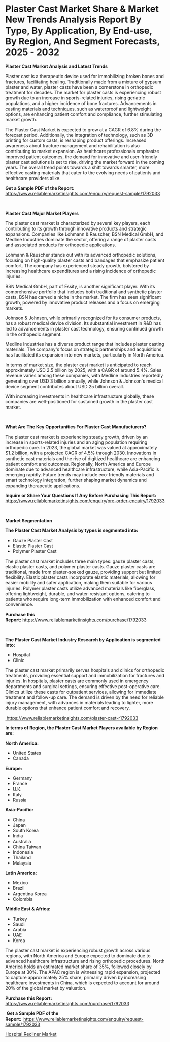 <p><h1>Plaster Cast Market Share & Market New Trends Analysis Report By Type, By Application, By End-use, By Region, And Segment Forecasts, 2025 - 2032</h1></p><p><strong>Plaster Cast Market Analysis and Latest Trends</strong></p>
<p><p>Plaster cast is a therapeutic device used for immobilizing broken bones and fractures, facilitating healing. Traditionally made from a mixture of gypsum plaster and water, plaster casts have been a cornerstone in orthopedic treatment for decades. The market for plaster casts is experiencing robust growth due to an increase in sports-related injuries, rising geriatric populations, and a higher incidence of bone fractures. Advancements in casting materials and techniques, such as waterproof and lightweight options, are enhancing patient comfort and compliance, further stimulating market growth.</p><p>The Plaster Cast Market is expected to grow at a CAGR of 6.8% during the forecast period. Additionally, the integration of technology, such as 3D printing for custom casts, is reshaping product offerings. Increased awareness about fracture management and rehabilitation is also contributing to market expansion. As healthcare professionals emphasize improved patient outcomes, the demand for innovative and user-friendly plaster cast solutions is set to rise, driving the market forward in the coming years. The overall trend points towards a shift towards smarter, more effective casting materials that cater to the evolving needs of patients and healthcare providers alike.</p></p>
<p><strong>Get a Sample PDF of the Report:&nbsp;</strong> <a href="https://www.reliablemarketinsights.com/enquiry/request-sample/1792033?utm_campaign=2994&utm_medium=2&utm_source=Github&utm_content=ia&utm_term=04032025&utm_id=plaster-cast">https://www.reliablemarketinsights.com/enquiry/request-sample/1792033</a></p>
<p>&nbsp;</p>
<p><strong>Plaster Cast Major Market Players</strong></p>
<p><p>The plaster cast market is characterized by several key players, each contributing to its growth through innovative products and strategic expansions. Companies like Lohmann & Rauscher, BSN Medical GmbH, and Medline Industries dominate the sector, offering a range of plaster casts and associated products for orthopedic applications.</p><p>Lohmann & Rauscher stands out with its advanced orthopedic solutions, focusing on high-quality plaster casts and bandages that emphasize patient comfort. The company has experienced steady growth, bolstered by increasing healthcare expenditures and a rising incidence of orthopedic injuries.</p><p>BSN Medical GmbH, part of Essity, is another significant player. With its comprehensive portfolio that includes both traditional and synthetic plaster casts, BSN has carved a niche in the market. The firm has seen significant growth, powered by innovative product releases and a focus on emerging markets.</p><p>Johnson & Johnson, while primarily recognized for its consumer products, has a robust medical device division. Its substantial investment in R&D has led to advancements in plaster cast technology, ensuring continued growth in the orthopedic segment.</p><p>Medline Industries has a diverse product range that includes plaster casting materials. The company's focus on strategic partnerships and acquisitions has facilitated its expansion into new markets, particularly in North America.</p><p>In terms of market size, the plaster cast market is anticipated to reach approximately USD 2.5 billion by 2025, with a CAGR of around 5.4%. Sales revenue varies among these companies, with Medline Industries reportedly generating over USD 3 billion annually, while Johnson & Johnson's medical device segment contributes about USD 25 billion overall.</p><p>With increasing investments in healthcare infrastructure globally, these companies are well-positioned for sustained growth in the plaster cast market.</p></p>
<p>&nbsp;</p>
<p><strong>What Are The Key Opportunities For Plaster Cast Manufacturers?</strong></p>
<p><p>The plaster cast market is experiencing steady growth, driven by an increase in sports-related injuries and an aging population requiring orthopedic care. In 2023, the global market was valued at approximately $1.2 billion, with a projected CAGR of 4.5% through 2030. Innovations in synthetic cast materials and the rise of digitized healthcare are enhancing patient comfort and outcomes. Regionally, North America and Europe dominate due to advanced healthcare infrastructure, while Asia-Pacific is emerging rapidly. Future trends may include eco-friendly materials and smart technology integration, further shaping market dynamics and expanding therapeutic applications.</p></p>
<p><strong>Inquire or Share Your Questions If Any Before Purchasing This Report:</strong> <a href="https://www.reliablemarketinsights.com/enquiry/pre-order-enquiry/1792033?utm_campaign=2994&utm_medium=2&utm_source=Github&utm_content=ia&utm_term=04032025&utm_id=plaster-cast">https://www.reliablemarketinsights.com/enquiry/pre-order-enquiry/1792033</a></p>
<p>&nbsp;</p>
<p><strong>Market Segmentation</strong></p>
<p><strong>The Plaster Cast Market Analysis by types is segmented into:</strong></p>
<p><ul><li>Gauze Plaster Cast</li><li>Elastic Plaster Cast</li><li>Polymer Plaster Cast</li></ul></p>
<p><p>The plaster cast market includes three main types: gauze plaster casts, elastic plaster casts, and polymer plaster casts. Gauze plaster casts are traditional, made from plaster-soaked gauze, providing support but limited flexibility. Elastic plaster casts incorporate elastic materials, allowing for easier mobility and safer application, making them suitable for various injuries. Polymer plaster casts utilize advanced materials like fiberglass, offering lightweight, durable, and water-resistant options, catering to patients who require long-term immobilization with enhanced comfort and convenience.</p></p>
<p><strong>Purchase this Report:&nbsp;</strong><a href="https://www.reliablemarketinsights.com/purchase/1792033?utm_campaign=2994&utm_medium=2&utm_source=Github&utm_content=ia&utm_term=04032025&utm_id=plaster-cast">https://www.reliablemarketinsights.com/purchase/1792033</a></p>
<p>&nbsp;</p>
<p><strong>The Plaster Cast Market Industry Research by Application is segmented into:</strong></p>
<p><ul><li>Hospital</li><li>Clinic</li></ul></p>
<p><p>The plaster cast market primarily serves hospitals and clinics for orthopedic treatments, providing essential support and immobilization for fractures and injuries. In hospitals, plaster casts are commonly used in emergency departments and surgical settings, ensuring effective post-operative care. Clinics utilize these casts for outpatient services, allowing for immediate treatment and follow-up care. The demand is driven by the need for reliable injury management, with advances in materials leading to lighter, more durable options that enhance patient comfort and recovery.</p></p>
<p><a href="https://www.reliablemarketinsights.com/plaster-cast-r1792033?utm_campaign=2994&utm_medium=2&utm_source=Github&utm_content=ia&utm_term=04032025&utm_id=plaster-cast">&nbsp;https://www.reliablemarketinsights.com/plaster-cast-r1792033</a></p>
<p><strong>In terms of Region, the Plaster Cast Market Players available by Region are:</strong></p>
<p>
    <p> <strong> North America: </strong>
        <ul>
            <li>United States</li>
            <li>Canada</li>
        </ul>
        </p> 
    <p> <strong> Europe: </strong>
        <ul>
            <li>Germany</li>
            <li>France</li>
            <li>U.K.</li>
            <li>Italy</li>
            <li>Russia</li>
        </ul>
        </p> 
    <p> <strong> Asia-Pacific: </strong>
        <ul>
            <li>China</li>
            <li>Japan</li>
            <li>South Korea</li>
            <li>India</li>
            <li>Australia</li>
            <li>China Taiwan</li>
            <li>Indonesia</li>
            <li>Thailand</li>
            <li>Malaysia</li>
        </ul>
        </p> 
    <p> <strong> Latin America: </strong>
        <ul>
            <li>Mexico</li>
            <li>Brazil</li>
            <li>Argentina Korea</li>
            <li>Colombia</li>
        </ul>
        </p> 
    <p> <strong> Middle East & Africa: </strong>
        <ul>
            <li>Turkey</li>
            <li>Saudi</li>
            <li>Arabia</li>
            <li>UAE</li>
            <li>Korea</li>
        </ul>
    </p>
    </p>
<p><p>The plaster cast market is experiencing robust growth across various regions, with North America and Europe expected to dominate due to advanced healthcare infrastructure and rising orthopedic procedures. North America holds an estimated market share of 35%, followed closely by Europe at 30%. The APAC region is witnessing rapid expansion, projected to capture approximately 25% share, primarily driven by increasing healthcare investments in China, which is expected to account for around 20% of the global market by valuation.</p></p>
<p><strong>Purchase this Report: </strong><a href="https://www.reliablemarketinsights.com/purchase/1792033?utm_campaign=2994&utm_medium=2&utm_source=Github&utm_content=ia&utm_term=04032025&utm_id=plaster-cast">https://www.reliablemarketinsights.com/purchase/1792033</a></p>
<p>&nbsp;<strong>Get a Sample PDF of the Report:&nbsp;&nbsp;</strong><a href="https://www.reliablemarketinsights.com/enquiry/request-sample/1792033?utm_campaign=2994&utm_medium=2&utm_source=Github&utm_content=ia&utm_term=04032025&utm_id=plaster-cast">https://www.reliablemarketinsights.com/enquiry/request-sample/1792033</a></p>
<p><strong></strong></p>
<p><p><a href="https://github.com/penecorodz74/Market-Research-Report-List-1/blob/main/hospital-recliner-market.md?utm_campaign=2994&utm_medium=2&utm_source=Github&utm_content=ia&utm_term=04032025&utm_id=plaster-cast">Hospital Recliner Market</a></p></p>